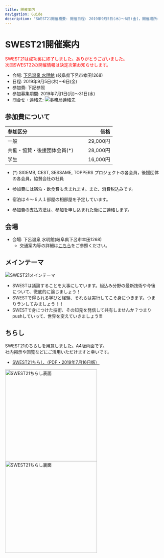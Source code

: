 ```yaml
---
title: 開催案内
navigation: Guide
description: "SWEST21開催概要: 開催日程: 2019年9月5日(木)〜6日(金)，開催場所: 下呂温泉 水明館， SWESTとは、大学の研究者や学生、企業の技術者や管理者、その他、組込みシステムに関わる全ての人達が、徹底的に議論できる場を提供することを主な目的とした合宿型のワークショップです。"
---
```

# SWEST21開催案内
  <font color="Red">SWEST21は成功裏に終了しました。ありがとうございました。</font>  
  <span style="color: red; ">次回SWEST22の開催情報は決定次第お知らせします。</span>

* 会場: [下呂温泉 水明館](https://www.suimeikan.co.jp) (岐阜県下呂市幸田1268)
* 日程: 2019年9月5日(木)〜6日(金)
* 参加費: 下記参照
* 参加募集期間: 2019年7月1日(月)〜31日(水)
* 問合せ・連絡先: ![事務局連絡先](../images/secretariat21.jpg)

<a name="fee"></a>
## 参加費について  
  
<!--
* <font color="red">下表は2018年に開催したSWEST20の参加費です。SWEST21での参加費は未定です。</font>
  -->


|参加区分 |価格　　|
|:-----|------:|
|一般                     |　　29,000円|
|共催・協賛・後援団体会員(\*)|　　28,000円|
|学生                     |　　16,000円|

* (\*) SIGEMB, CEST, SESSAME, TOPPERS プロジェクトの各会員，後援団体の各会員，協賛会社の社員

* 参加費には宿泊・飲食費も含まれます。また、消費税込みです。
* 宿泊は４～６人１部屋の相部屋を予定しています。
* 参加費の支払方法は、参加を申し込まれた後にご連絡します。

## 会場

* 会場: 下呂温泉 水明館(岐阜県下呂市幸田1268)
  * 交通案内等の詳細は[こちら](https://www.suimeikan.co.jp/access/)をご参照ください。 

## メインテーマ

![SWEST21メインテーマ](../images/SWEST21/swest21_theme.png)

* SWESTは議論することを大事にしています。組込み分野の最新技術や今後について、徹底的に論じましょう！
* SWESTで得られる学びと経験、それらは実行してこそ身につきます。つまりランしてみましょう！！
* SWESTで身につけた技術、その知見を発信して共有しませんか？つまりpushしていって、世界を変えていきましょう!!!

<a name="flyer"></a>
## ちらし

SWEST21のちらしを用意しました。A4版両面です。  
社内掲示や回覧などにご活用いただけますと幸いです。

* [SWEST21ちらし（PDF・2019年7月16日版）](https://swest.toppers.jp/images/flyer/swest21-flyer.pdf)

<img src="../images/flyer/swest21-flyer_omote.jpg" alt="SWEST21ちらし表面" width=300>
<img src="../images/flyer/swest21-flyer_ura.jpg" alt="SWEST21ちらし裏面" width=300>




